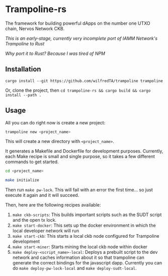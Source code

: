 # Trampoline-rs

The framework for building powerful dApps on the number one UTXO chain, Nervos Network CKB.

*This is an early-stage, currently very incomplete port of IAMM Network's Trampoline to Rust*

*Why port it to Rust? Because I was tired of NPM*

## Installation
`cargo install --git https://github.com/wilfredTA/trampoline trampoline`

Or, clone the project, then `cd trampoline-rs && cargo build && cargo install --path . `
## Usage
All you can do right now is create a new project:
```bash
trampoline new <project_name>
```

This will create a new directory with `<project_name>`.

It generates a Makefile and Dockerfile for development purposes.
Currently, each Make recipe is small and single purpose, so it takes a few different commands to get started.

```bash
cd <project_name>

make initialize
```

Then run `make pw-lock`. This will fail with an error the first time... so just execute it again and it will succeed.

Then, here are the following recipes available:

1. `make ckb-scripts`: This builds important scripts such as the SUDT script and the open tx lock.
2. `make start-docker`: This sets up the docker environment in which the local developer network will run
3. `make start-ckb`: This starts a local ckb node configured for Trampoline development
4. `make start-miner`: Starts mining the local ckb node within docker
5. `make deploy-<script_name>-local`: Deploys a prebuilt script to the dev network and caches information about it so
that trampoline can generate the correct bindings for the javascript dapp. Currently you can do 
`make deploy-pw-lock-local` and `make deploy-sudt-local`.